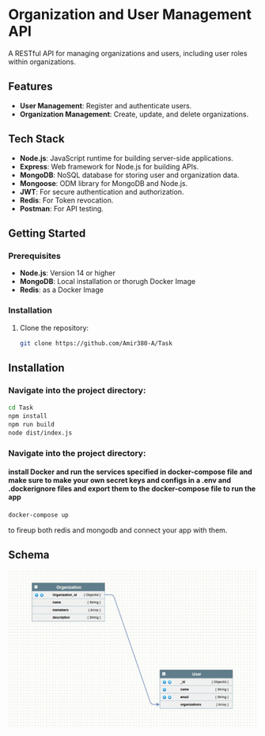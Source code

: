# Organization and User Management API

A RESTful API for managing organizations and users, including user roles within organizations.

## Features

- **User Management**: Register and authenticate users.
- **Organization Management**: Create, update, and delete organizations.

## Tech Stack

- **Node.js**: JavaScript runtime for building server-side applications.
- **Express**: Web framework for Node.js for building APIs.
- **MongoDB**: NoSQL database for storing user and organization data.
- **Mongoose**: ODM library for MongoDB and Node.js.
- **JWT**: For secure authentication and authorization.
- **Redis**: For Token revocation.
- **Postman**: For API testing.

## Getting Started

### Prerequisites

- **Node.js**: Version 14 or higher
- **MongoDB**: Local installation or thorugh Docker Image
- **Redis**: as a Docker Image

### Installation

1. Clone the repository:
   ```bash
   git clone https://github.com/Amir380-A/Task

## Installation

### Navigate into the project directory:
```bash
cd Task
npm install
npm run build      
node dist/index.js 
```
### Navigate into the project directory:
#### install Docker and run the services specified in docker-compose file and make sure to make your own secret keys and configs in a .env and .dockerignore files and export them to the docker-compose file to run the app  
```bash
docker-compose up
```
to fireup both redis and mongodb and connect your app with them.
## Schema 
![Alt Text](img/1.jpg)

